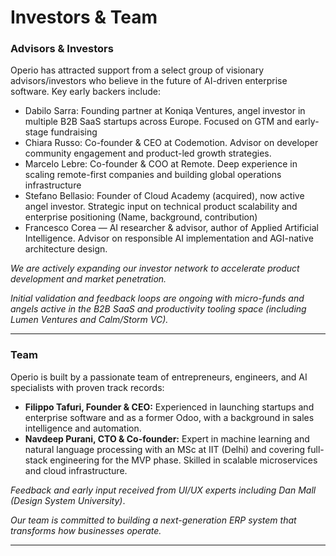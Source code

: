# Investors & Team

### Advisors & Investors

Operio has attracted support from a select group of visionary advisors/investors who believe in the future of AI-driven enterprise software. Key early backers include:

- Dabilo Sarra: Founding partner at Koniqa Ventures, angel investor in multiple B2B SaaS startups across Europe. Focused on GTM and early-stage fundraising
- Chiara Russo: Co-founder & CEO at Codemotion. Advisor on developer community engagement and product-led growth strategies.
- Marcelo Lebre: Co-founder & COO at Remote. Deep experience in scaling remote-first companies and building global operations infrastructure
- Stefano Bellasio: Founder of Cloud Academy (acquired), now active angel investor. Strategic input on technical product scalability and enterprise positioning (Name, background, contribution)
- Francesco Corea — AI researcher & advisor, author of Applied Artificial Intelligence. Advisor on responsible AI implementation and AGI-native architecture design.

*We are actively expanding our investor network to accelerate product development and market penetration.*

*Initial validation and feedback loops are ongoing with micro-funds and angels active in the B2B SaaS and productivity tooling space (including Lumen Ventures and Calm/Storm VC).*

---

### Team

Operio is built by a passionate team of entrepreneurs, engineers, and AI specialists with proven track records:

- **Filippo Tafuri, Founder & CEO:** Experienced in launching startups and enterprise software and as a former Odoo, with a background in sales intelligence and automation.
- **Navdeep Purani, CTO & Co-founder:** Expert in machine learning and natural language processing with an MSc at IIT (Delhi) and covering full-stack engineering for the MVP phase. Skilled in scalable microservices and cloud infrastructure.

*Feedback and early input received from UI/UX experts including Dan Mall (Design System University)*.

*Our team is committed to building a next-generation ERP system that transforms how businesses operate.*

---
